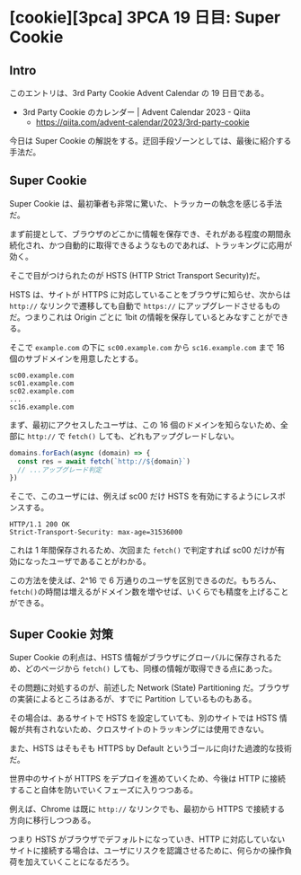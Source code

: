 # [cookie][3pca] 3PCA 19 日目: Super Cookie

## Intro

このエントリは、3rd Party Cookie Advent Calendar の 19 日目である。

- 3rd Party Cookie のカレンダー | Advent Calendar 2023 - Qiita
  - https://qiita.com/advent-calendar/2023/3rd-party-cookie

今日は Super Cookie の解説をする。迂回手段ゾーンとしては、最後に紹介する手法だ。


## Super Cookie

Super Cookie は、最初筆者も非常に驚いた、トラッカーの執念を感じる手法だ。

まず前提として、ブラウザのどこかに情報を保存でき、それがある程度の期間永続化され、かつ自動的に取得できるようなものであれば、トラッキングに応用が効く。

そこで目がつけられたのが HSTS (HTTP Strict Transport Security)だ。

HSTS は、サイトが HTTPS に対応していることをブラウザに知らせ、次からは `http://` なリンクで遷移しても自動で `https://` にアップグレードさせるものだ。つまりこれは Origin ごとに 1bit の情報を保存しているとみなすことができる。

そこで `example.com` の下に `sc00.example.com` から `sc16.example.com` まで 16 個のサブドメインを用意したとする。

```
sc00.example.com
sc01.example.com
sc02.example.com
...
sc16.example.com
```

まず、最初にアクセスしたユーザは、この 16 個のドメインを知らないため、全部に `http://` で `fetch()` しても、どれもアップグレードしない。

```js
domains.forEach(async (domain) => {
  const res = await fetch(`http://${domain}`)
  // ...アップグレード判定
})
```

そこで、このユーザには、例えば sc00 だけ HSTS を有効にするようにレスポンスする。

```http
HTTP/1.1 200 OK
Strict-Transport-Security: max-age=31536000
```

これは 1 年間保存されるため、次回また `fetch()` で判定すれば sc00 だけが有効になったユーザであることがわかる。

この方法を使えば、2^16 で 6 万通りのユーザを区別できるのだ。もちろん、`fetch()`の時間は増えるがドメイン数を増やせば、いくらでも精度を上げることができる。


## Super Cookie 対策

Super Cookie の利点は、HSTS 情報がブラウザにグローバルに保存されるため、どのページから `fetch()` しても、同様の情報が取得できる点にあった。

その問題に対処するのが、前述した Network (State) Partitioning だ。ブラウザの実装によるところはあるが、すでに Partition しているものもある。

その場合は、あるサイトで HSTS を設定していても、別のサイトでは HSTS 情報が共有されないため、クロスサイトのトラッキングには使用できない。

また、HSTS はそもそも HTTPS by Default というゴールに向けた過渡的な技術だ。

世界中のサイトが HTTPS をデプロイを進めていくため、今後は HTTP に接続すること自体を防いでいくフェーズに入りつつある。

例えば、Chrome は既に `http://` なリンクでも、最初から HTTPS で接続する方向に移行しつつある。

つまり HSTS がブラウザでデフォルトになっていき、HTTP に対応していないサイトに接続する場合は、ユーザにリスクを認識させるために、何らかの操作負荷を加えていくことになるだろう。